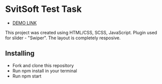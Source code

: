 # SvitSoft Test Task

- [DEMO LINK](https://obashmakov.github.io/SvitSoft-TT/")

This project was created using HTML/CSS, SCSS, JavaScript. Plugin used for slider - "Swiper". The layout is completely resposive.

## Installing

 - Fork and clone this repository
 - Run npm install in your terminal
 - Run npm start